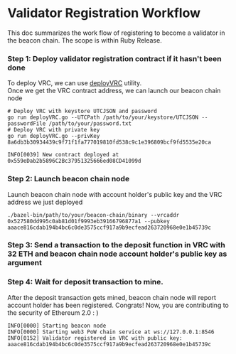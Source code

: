 # Validator Registration Workflow

This doc summarizes the work flow of registering to become a validator in the beacon chain. The scope is within Ruby Release.

### Step 1: Deploy validator registration contract if it hasn't been done
To deploy VRC, we can use [deployVRC](https://github.com/terenc3t/geth-sharding/tree/contract-util/contracts/deployVRC) utility.  
Once we get the VRC contract address, we can launch our beacon chain node
```
# Deploy VRC with keystore UTCJSON and password
go run deployVRC.go --UTCPath /path/to/your/keystore/UTCJSON --passwordFile /path/to/your/password.txt
# Deploy VRC with private key
go run deployVRC.go --privKey 8a6db3b30934439c9f71f1fa777019810fd538c9c1e396809bcf9fd5535e20ca

INFO[0039] New contract deployed at 0x559eDab2b5896C2Bc37951325666ed08CD41099d
```

### Step 2: Launch beacon chain node
Launch beacon chain node with account holder's public key and the VRC address we just deployed
```
./bazel-bin/path/to/your/beacon-chain/binary --vrcaddr 0x527580dd995c0ab81d01f9993eb39166796877a1 --pubkey aaace816cdab194b4bc6c0de3575ccf917a9b9ecfead263720968e0e1b45739c

```

### Step 3: Send a transaction to the deposit function in VRC with 32 ETH and beacon chain node account holder's public key as argument


### Step 4: Wait for deposit transaction to mine.
After the deposit transaction gets mined, beacon chain node will report account holder has been registered. Congrats! Now, you are contributing to the security of Ethereum 2.0 : )
```
INFO[0000] Starting beacon node
INFO[0000] Starting web3 PoW chain service at ws://127.0.0.1:8546
INFO[0152] Validator registered in VRC with public key: aaace816cdab194b4bc6c0de3575ccf917a9b9ecfead263720968e0e1b45739c
```

